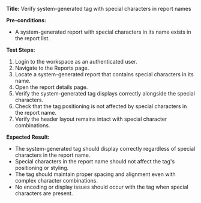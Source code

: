 **Title:** Verify system-generated tag with special characters in report names

**Pre-conditions:**
* A system-generated report with special characters in its name exists in the report list.

**Test Steps:**
1. Login to the workspace as an authenticated user.
2. Navigate to the Reports page.
3. Locate a system-generated report that contains special characters in its name.
4. Open the report details page.
5. Verify the system-generated tag displays correctly alongside the special characters.
6. Check that the tag positioning is not affected by special characters in the report name.
7. Verify the header layout remains intact with special character combinations.

**Expected Result:**
* The system-generated tag should display correctly regardless of special characters in the report name.
* Special characters in the report name should not affect the tag's positioning or styling.
* The tag should maintain proper spacing and alignment even with complex character combinations.
* No encoding or display issues should occur with the tag when special characters are present.